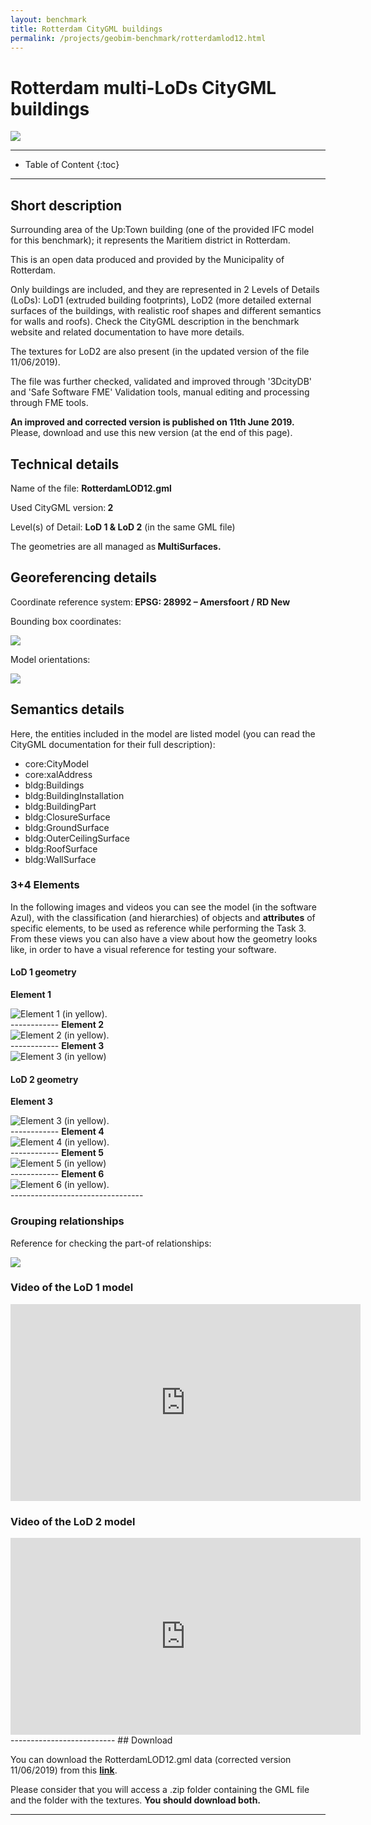 ```yaml
---
layout: benchmark
title: Rotterdam CityGML buildings
permalink: /projects/geobim-benchmark/rotterdamlod12.html
---
```


<h1>Rotterdam multi-LoDs CityGML buildings</h1>

<div class="row">
  <div class="col-sm-12 col-xs-12"><img class="img-responsive" src="{{ "/projects/geobim-benchmark/img/RotterdamLOD12-1.gif" }}" style="max-height: 500px"></div>
</div>

- - -

* Table of Content
{:toc}

- - -

## Short description

Surrounding area of the Up:Town building (one of the provided IFC model for this benchmark); it represents the Maritiem district in Rotterdam.

This is an open data produced and provided by the Municipality of Rotterdam.

Only buildings are included, and they are represented in 2 Levels of Details (LoDs): LoD1 (extruded building footprints), LoD2 (more detailed external surfaces of the buildings, with realistic roof shapes and different semantics for walls and roofs). Check the CityGML description in the benchmark website and related documentation to have more details.

The textures for LoD2 are also present (in the updated version of the file 11/06/2019).

The file was further checked, validated and improved through '3DcityDB' and 'Safe Software FME' Validation tools, manual editing and processing through FME tools.

**An improved and corrected version is published on 11th June 2019.** Please, download and use this new version (at the end of this page).

## Technical details

Name of the file: <strong>RotterdamLOD12.gml</strong>

Used CityGML version:<strong> 2</strong>


Level(s) of Detail: <strong>LoD 1 & LoD 2</strong> (in the same GML file)

The geometries are all managed as<strong> MultiSurfaces.</strong>

## Georeferencing details

Coordinate reference system:<strong> EPSG: 28992 – Amersfoort / RD New</strong>

Bounding box coordinates:

<div class="row">
  <div class="col-sm-12 col-xs-12"><img class="img-responsive" src="{{ "/projects/geobim-benchmark/img/RotterdamSRSdetails.gif" }}" style="max-height: 500px"></div>
</div>

Model orientations:

<div class="row">
  <div class="col-sm-12 col-xs-12"><img class="img-responsive" src="{{ "/projects/geobim-benchmark/img/RotterdamOrientation.gif" }}" style="max-height: 500px"></div>
</div>



## Semantics details

Here, the entities included in the model are listed model (you can read the CityGML documentation for their full description):

* core:CityModel
* core:xalAddress
* bldg:Buildings
* bldg:BuildingInstallation
* bldg:BuildingPart
* bldg:ClosureSurface
* bldg:GroundSurface
* bldg:OuterCeilingSurface
* bldg:RoofSurface
* bldg:WallSurface

### 3+4 Elements

In the following images and videos you can see the model (in the software Azul), with the classification (and hierarchies) of objects and <strong> attributes</strong>  of specific elements, to be used as reference while performing the Task 3.
From these views you can also have a view about how the geometry looks like, in order to have a visual reference for testing your software.

#### LoD 1 geometry

<strong> Element 1</strong>
<div class="row">
	<img class="img-responsive" src="{{ "/projects/geobim-benchmark/img/RotterdamLOD12-Fig6.gif" }}" title="Element 1	(in yellow)." >
</div>
------------
<strong> Element 2 </strong>
<div class="row">
	<img class="img-responsive" src="{{ "/projects/geobim-benchmark/img/RotterdamLOD12-Fig7.gif" }}" title="Element 2	(in yellow)." >
</div>
------------
<strong> Element 3</strong>
<div class="row">
	<img class="img-responsive" src="{{ "/projects/geobim-benchmark/img/RotterdamLOD12-Fig8.gif" }}" title="Element 3	(in yellow)" >
</div>



#### LoD 2 geometry

<strong> Element 3</strong>
<div class="row">
	<img class="img-responsive" src="{{ "/projects/geobim-benchmark/img/RotterdamLOD12-Fig1.gif" }}" title="Element 3	 (in yellow)." >
</div>
------------
<strong> Element 4</strong>
<div class="row">
	<img class="img-responsive" src="{{ "/projects/geobim-benchmark/img/RotterdamLOD12-Fig2.gif" }}" title="Element 4	 (in yellow)." >
</div>
------------
<strong> Element 5</strong>
<div class="row">
	<img class="img-responsive" src="{{ "/projects/geobim-benchmark/img/RotterdamLOD12-Fig3.gif" }}" title="Element 5 (in yellow)" >
</div>
------------
<strong> Element 6 </strong>
<div class="row">
	<img class="img-responsive" src="{{ "/projects/geobim-benchmark/img/RotterdamLOD12-Fig4.gif" }}" title="Element 6 (in yellow)." >
</div>
---------------------------------

### Grouping relationships

Reference for checking the part-of relationships:

<div class="row">
  <div class="col-sm-12 col-xs-12"><img class="img-responsive" src="{{ "/projects/geobim-benchmark/img/RotterdamGrouping.gif" }}" style="max-height: 1000px"></div>
</div>



### Video of the LoD 1 model

<iframe width="560" height="315" src="https://www.youtube.com/embed/Y8rJa00Z8Bc" frameborder="0" allow="accelerometer; autoplay; encrypted-media; gyroscope; picture-in-picture" allowfullscreen></iframe>



### Video of the LoD 2 model

<iframe width="560" height="315" src="https://www.youtube.com/embed/1O27Iuf8eBo" frameborder="0" allow="accelerometer; autoplay; encrypted-media; gyroscope; picture-in-picture" allowfullscreen></iframe>
--------------------------
## Download


You can download the RotterdamLOD12.gml data (corrected version 11/06/2019) from this [**link**](https://www.dropbox.com/s/jpo3dzcgi53nq2k/rotterdam_LoD1_LoD2.zip?dl=0).

Please consider that you will access a .zip folder containing the GML file and the folder with the textures. **You should download both.**
 - - -
